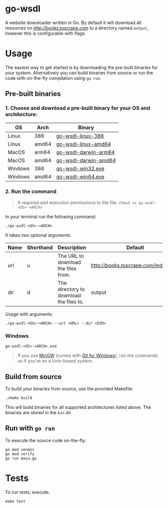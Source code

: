 # go-wsdl

A website downloader written in Go. By default it will download all resources on http://books.toscrape.com to a directory named `output`, however this is configurable with flags.

# Usage

The easiest way to get started is by downloading the pre-built binaries for your system. Alternatively you can build binaries from source or run the code with on-the-fly compilation using `go run`.

## Pre-built binaries

### 1. Choose and download a pre-built binary for your OS and architecture:

| OS      | Arch  | Binary                                                                                                  |
|---------|-------|---------------------------------------------------------------------------------------------------------|
| Linux   | 386   | [go-wsdl-linux-386](https://github.com/straski/go-wsdl/releases/download/0.1.0/go-wsdl-linux-386)       |
| Linux   | amd64 | [go-wsdl-linux-amd64](https://github.com/straski/go-wsdl/releases/download/0.1.0/go-wsdl-linux-amd64)   |
| MacOS   | arm64 | [go-wsdl-darwin-arm64](https://github.com/straski/go-wsdl/releases/download/0.1.0/go-wsdl-darwin-arm64) |
| MacOS   | amd64 | [go-wsdl-darwin-amd64](https://github.com/straski/go-wsdl/releases/download/0.1.0/go-wsdl-darwin-amd64) |
| Windows | 386   | [go-wsdl-win32.exe](https://github.com/straski/go-wsdl/releases/download/0.1.0/go-wsdl-win32.exe)       |
| Windows | amd64 | [go-wsdl-win64.exe](https://github.com/straski/go-wsdl/releases/download/0.1.0/go-wsdl-win64.exe)       |

### 2. Run the command

> If required add execution permissions to the file: ```chmod +x go-wsdl-<OS>-<ARCH>```

In your terminal run the following command:

```./go-wsdl-<OS>-<ARCH>```

It takes two optional arguments:

| Name | Shorthand | Description                             | Default                              |
|------|-----------|-----------------------------------------|--------------------------------------|
| url  | u         | The URL to download the files from.     | http://books.toscrape.com/index.html |
| dir  | d         | The directory to download the files to. | output                               |

Usage with arguments:

```./go-wsdl-<OS>-<ARCH> --url <URL> --dir <DIR>```

### Windows

```go-wsdl-<OS>-<ARCH>.exe```

> If you use [MinGW](https://www.mingw-w64.org) (comes with [Git for Windows](https://git-scm.com/download/win)), run the commands as if you're on a Unix-based system. 

## Build from source

To build your binaries from source, use the provided Makefile:

```./make build```

This will build binaries for all supported architectures listed above. The binaries are stored in the `bin` dir.

## Run with ``go run``

To execute the source code on-the-fly:

```
go mod vendor
go mod verify
go run main.go 
```

# Tests

To run tests, execute:

```make test```

